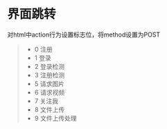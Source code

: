 界面跳转
===============
对html中action行为设置标志位，将method设置为POST
> * 0 注册
> * 1 登录
> * 2 登录检测
> * 3 注册检测
> * 5 请求图片
> * 6 请求视频
> * 7 关注我
> * 8 文件上传
> * 9 文件上传处理
